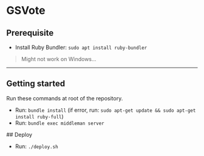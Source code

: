 # GSVote

## Prerequisite

- Install Ruby Bundler: `sudo apt install ruby-bundler`

> Might not work on Windows...

---

## Getting started

Run these commands at root of the repository.

- Run: `bundle install` (if error, run: `sudo apt-get update && sudo apt-get install ruby-full`)
- Run: `bundle exec middleman server`

## Deploy

- Run: `./deploy.sh`